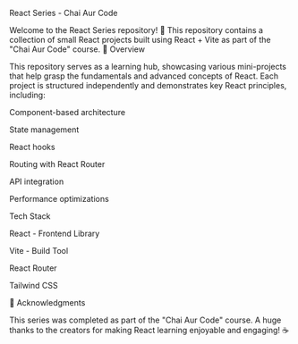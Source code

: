 React Series - Chai Aur Code

Welcome to the React Series repository! 🚀 This repository contains a collection of small React projects built using React + Vite as part of the "Chai Aur Code" course.
📌 Overview

This repository serves as a learning hub, showcasing various mini-projects that help grasp the fundamentals and advanced concepts of React. Each project is structured independently and demonstrates key React principles, including:

Component-based architecture

State management

React hooks

Routing with React Router

API integration

Performance optimizations

Tech Stack

React - Frontend Library

Vite - Build Tool

React Router 

Tailwind CSS 

🙌 Acknowledgments

This series was completed as part of the "Chai Aur Code" course. A huge thanks to the creators for making React learning enjoyable and engaging! ☕
